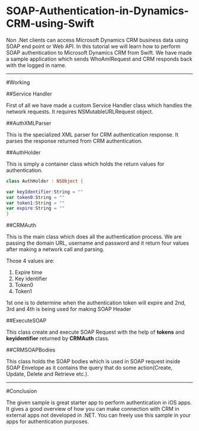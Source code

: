 # SOAP-Authentication-in-Dynamics-CRM-using-Swift


Non .Net clients can access Microsoft Dynamics CRM business data using SOAP end point or Web API. In this tutorial we will learn how to perform SOAP authentication to Microsoft Dynamics CRM from Swift. We have made a sample application which sends WhoAmIRequest and CRM responds back with the logged in name.

---------

#Working

##Service Handler

First of all we have made a custom Service Handler class which handles the network requests. It requires NSMutableURLRequest object.

##AuthXMLParser

This is the specialized XML parser for CRM authentication response. It parses the response returned from CRM authentication.

##AuthHolder

This is simply a container class which holds the return values for authentication.

```swift
class AuthHolder : NSObject {

var keyIdentifier:String = ""
var token0:String = ""
var token1:String = ""
var expire:String = ""
}
```

##CRMAuth

This is the main class which does all the authentication process. We are passing the domain URL, username and password and it return four values after making a network call and parsing.

Those 4 values are:

1.	Expire time
2.	Key identifier
3.	Token0
4.	Token1

1st one is to determine when the authentication token will expire and 2nd, 3rd and 4th is being used for making SOAP Header

##ExecuteSOAP

This class create and execute SOAP Request with the help of **tokens** and **keyidentifier** returned by **CRMAuth** class.

##CRMSOAPBodies

This class holds the SOAP bodies which is used in SOAP request inside SOAP Envelope as it contains the query that do some action(Create, Update, Delete and Retrieve etc.).

---------

#Conclusion

The given sample is great starter app to perform authentication in iOS apps. It gives a good overview of how you can make connection with CRM in external apps not developed in .NET. You can freely use this sample in your apps for authentication purposes.






